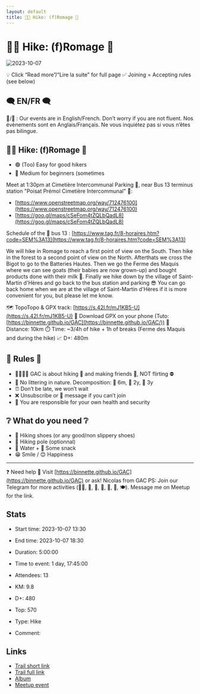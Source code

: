 ```yaml
---
layout: default
title: 🥾🔵 Hike: (f)Romage 🧀
---
```


# 🥾🔵 Hike: (f)Romage 🧀

![2023-10-07](/Stats/img/orig/2023-10-07.jpg)

💡 Click “Read more”/“Lire la suite” for full page ✅ Joining = Accepting rules (see below)

## 🗨️ EN/FR 🗨️
🦅/🐓 : Our events are in English/French. Don’t worry if you are not fluent. Nos évènements sont en Anglais/Français. Ne vous inquiétez pas si vous n’êtes pas bilingue.

## 🥾🔵 Hike: (f)Romage 🧀

* 🟢 (Too) Easy for good hikers
* 🔵 Medium for beginners (sometimes

Meet at 1:30pm at Cimetière Intercommunal Parking 🚗, near Bus 13 terminus station "Poisat Prémol Cimetière Intercommunal" 🚌:

* [https://www.openstreetmap.org/way/712476100](https://www.openstreetmap.org/way/712476100)
* [https://goo.gl/maps/cSeFom4tZQLbQadL8](https://goo.gl/maps/cSeFom4tZQLbQadL8)

Schedule of the 🚌 bus 13 : [https://www.tag.fr/8-horaires.htm?code=SEM%3A13](https://www.tag.fr/8-horaires.htm?code=SEM%3A13)

We will hike in Romage to reach a first point of view on the South. Then hike in the forest to a second point of view on the North. Afterthats we cross the Bigot to go to the Batteries Hautes. Then we go the Ferme des Maquis where we can see goats (their babies are now grown-up) and bought products done with their milk 🧀. Finally we hike down by the village of Saint-Martin d'Hères and go back to the bus station and parking 😎 You can go back home when we are at the village of Saint-Martin d'Hères if it is more convenient for you, but please let me know.

🗺️ TopoTopo & GPX track: [https://s.42l.fr/mJ1KB5-U](https://s.42l.fr/mJ1KB5-U)
📲 Download GPX on your phone (Tuto: [https://binnette.github.io/GAC](https://binnette.github.io/GAC/))
📏 Distance: 10km
⏱️ Time: \~3/4h of hike + 1h of breaks (Ferme des Maquis and during the hike)
📈 D+: 480m

## 📜 Rules 📜

* 🚶‍♀️🚶‍♂️ GAC is about hiking 🥾 and making friends 🤗, NOT flirting ⛔
* 🚮 No littering in nature. Decomposition: 🍊 6m, 🍌 2y, 🥚 3y
* ⏰ Don’t be late, we won’t wait
* ❌ Unsubscribe or 💬 message if you can’t join
* 💟 You are responsible for your own health and security

## ❔ What do you need ❔

* 🥾 Hiking shoes (or any good/non slippery shoes)
* 🥢 Hiking pole (optionnal)
* 🧃 Water + 🍫 Some snack
* 😁 Smile / 😊 Happiness

***

❓ Need help 🤔 Visit [https://binnette.github.io/GAC](https://binnette.github.io/GAC) or ask!
Nicolas from GAC
PS: Join our Telegram for more activities (🧗‍♀️, 🏓, 🎳, 🎲, 🎥, 🎵, 🍽️). Message me on Meetup for the link.

## Stats

- Start time: 2023-10-07 13:30
- End time: 2023-10-07 18:30
- Duration: 5:00:00
- Time to event: 1 day, 17:45:00
- Attendees: 13

- KM: 9.8
- D+: 480
- Top: 570
- Type: Hike
- Comment: 

## Links

- [Trail short link](https://s.42l.fr/mJ1KB5-U)
- [Trail full link]()
- [Album](https://binnette.github.io/GacImg2023/2023-10-07-🥾🔵-Hike-fRomage-🧀.html)
- [Meetup event](https://www.meetup.com/grenoble-adventure-club-english-french/events/296560263/)
